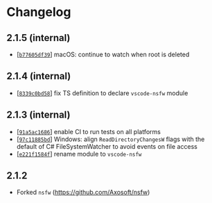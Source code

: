 # Changelog

## 2.1.5 (internal)

- [[`b77605df39`](https://github.com/microsoft/vscode-nsfw/commit/b77605df39)] macOS: continue to watch when root is deleted

## 2.1.4 (internal)

- [[`8339c0bd58`](https://github.com/microsoft/vscode-nsfw/commit/8339c0bd58)] fix TS definition to declare `vscode-nsfw` module

## 2.1.3 (internal)

- [[`91a5ac1686`](https://github.com/microsoft/vscode-nsfw/commit/91a5ac1686)] enable CI to run tests on all platforms
- [[`97c11885bd`](https://github.com/microsoft/vscode-nsfw/commit/97c11885bd)] Windows: align `ReadDirectoryChangesW` flags with the default of C# FileSystemWatcher to avoid events on file access 
- [[`e221f1584f`](https://github.com/microsoft/vscode-nsfw/commit/e221f1584f)] rename module to `vscode-nsfw`

## 2.1.2

- Forked `nsfw` (https://github.com/Axosoft/nsfw)